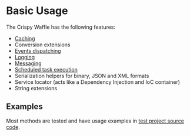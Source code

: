 
# Basic Usage

The Crispy Waffle has the following features:

- [Caching](caching.md)
- Conversion extensions
- [Events dispatching](events.md)
- [Logging](logging.md)
- [Messaging](messaging.md)
- [Scheduled task execution](scheduled-jobs.md)
- Serialization helpers for binary, JSON and XML formats
- Service locator (acts like a Dependency Injection and IoC container)
- String extensions

## Examples

Most methods are tested and have usage examples in [test project source code](https://github.com/guibranco/CrispyWaffle).